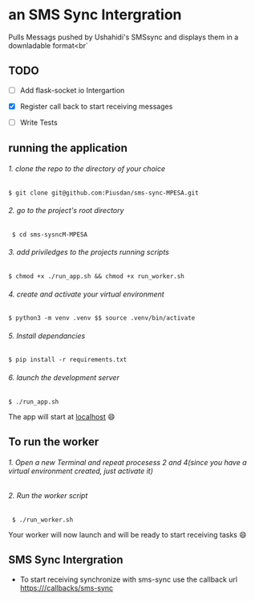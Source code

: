 # an SMS Sync Intergration
Pulls Messags pushed by Ushahidi's SMSsync and displays them in a downladable format<br`

## TODO
- [ ] Add flask-socket io Intergartion
- [X] Register call back to start receiving messages
- [ ] Write Tests


## running the application

###### 1. clone the repo to the directory of your choice

`$ git clone git@github.com:Piusdan/sms-sync-MPESA.git`

###### 2. go to the project's root directory
` $ cd sms-sysncM-MPESA`

###### 3. add priviledges to the projects running scripts
`$ chmod +x ./run_app.sh && chmod +x run_worker.sh`

###### 4. create and activate your virtual environment

`$ python3 -m venv .venv $$ source .venv/bin/activate`

###### 5. Install dependancies

`$ pip install -r requirements.txt`

###### 6. launch the development server
`$ ./run_app.sh`

The app will start at [localhost](http://127.0.0.1:5000/dashboard) :smile:

## To run the worker

###### 1. Open a new Terminal and repeat procesess 2 and 4(since you have a virtual environment created, just activate it)

###### 2. Run the worker script
` $ ./run_worker.sh`

Your worker will now launch and will be ready to start receiving tasks :smile:

## SMS Sync Intergration
* To start receiving synchronize with sms-sync use the callback url [https://<your-hosts>/callbacks/sms-sync]()